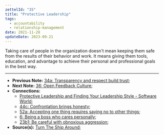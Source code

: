 ```yaml
---
zettelId: "35"
title: "Protective Leadership"
tags:
  - accountability
  - relationship-management
date: 2021-11-28
updateDate: 2023-09-21
---
```


Taking care of people in the organization doesn't mean keeping them safe from the results of their behavior and work. It means giving them tools, education, and advantage to achieve their personal and professional goals in the best way.

---

- **Previous Note:** [34a: Transparency and respect build trust](/notes/34a/);
- **Next Note:** [36: Open Feedback Culture](/notes/36/);
- **Connections:**
  - [Protective Leadership and Finding Your Leadership Style - Software World](https://mediations.candost.blog/p/14-protective-leadership-and-leadership-style);
  - [44c: Confrontation brings honesty](/notes/44c/);
  - [52a: Accepting one thing requires saying no to other things](/notes/52a/);
  - [6: Being a boss who cares personally](/notes/6/);
  - [23b1: Be careful with obnoxious aggression](/notes/23b1/);
- **Source(s):** [Turn The Ship Around](/books/turn-the-shiparound-summary-book-chapter-notes/);
